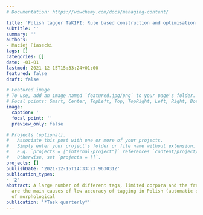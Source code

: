 ```yaml
---
# Documentation: https://wowchemy.com/docs/managing-content/

title: 'Polish tagger TaKIPI: Rule based construction and optimisation'
subtitle: ''
summary: ''
authors:
- Maciej Piasecki
tags: []
categories: []
date: -01-01
lastmod: 2021-12-15T15:33:24+01:00
featured: false
draft: false

# Featured image
# To use, add an image named `featured.jpg/png` to your page's folder.
# Focal points: Smart, Center, TopLeft, Top, TopRight, Left, Right, BottomLeft, Bottom, BottomRight.
image:
  caption: ''
  focal_point: ''
  preview_only: false

# Projects (optional).
#   Associate this post with one or more of your projects.
#   Simply enter your project's folder or file name without extension.
#   E.g. `projects = ["internal-project"]` references `content/project/deep-learning/index.md`.
#   Otherwise, set `projects = []`.
projects: []
publishDate: '2021-12-15T14:33:23.963031Z'
publication_types:
- '2'
abstract: A large number of different tags, limited corpora and the free word order
  are the main causes of low accuracy of tagging in Polish (automatic disambiguation
  of morphological
publication: '*Task quarterly*'
---
```


